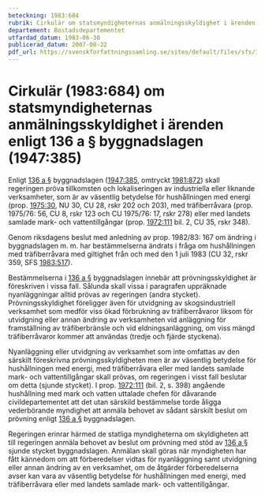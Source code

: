 ```yaml
---
beteckning: 1983:684
rubrik: Cirkulär om statsmyndigheternas anmälningsskyldighet i ärenden enligt 136 a § byggnadslagen
departement: Bostadsdepartementet
utfardad_datum: 1983-06-30
publicerad_datum: 2007-08-22
pdf_url: https://svenskforfattningssamling.se/sites/default/files/sfs/1983-06/SFS1983-684.pdf
---
```


# Cirkulär (1983:684) om statsmyndigheternas anmälningsskyldighet i ärenden enligt 136 a § byggnadslagen (1947:385)

Enligt [136 a §](#136a) byggnadslagen ([1947:385](https://selex.se/eli/sfs/1947/385), omtryckt [1981:872](https://selex.se/eli/sfs/1981/872)) skall regeringen pröva tillkomsten och lokaliseringen av industriella eller liknande verksamheter, som är av väsentlig betydelse för hushållningen med energi (prop. [1975:30](https://selex.se/eli/sfs/1975/30), NU 30, CU 28, rskr 202 och 203), med träfiberråvara (prop. 1975/76: 56, CU 8, rskr 123 och CU 1975/76: 17, rskr 278) eller med landets samlade mark- och vattentillgångar (prop. [1972:111](https://selex.se/eli/sfs/1972/111) bil. 2, CU 35, rskr 348).

Genom riksdagens beslut med anledning av prop. 1982/83: 167 om ändring i byggnadslagen m. m. har bestämmelserna ändrats i fråga om hushållningen med träfiberråvara med giltighet från och med den 1 juli 1983 (CU 32, rskr 359, SFS [1983:517](https://selex.se/eli/sfs/1983/517)).

Bestämmelserna i [136 a §](#136a) byggnadslagen innebär att prövningsskyldighet är föreskriven i vissa fall. Sålunda skall vissa i paragrafen uppräknade nyanläggningar alltid prövas av regeringen (andra stycket). Prövningsskyldighet föreligger även för utvidgning av skogsindustriell verksamhet som medför viss ökad förbrukning av träfiberråvaror liksom för utvidgning eller annan ändring av verksamheten vid anläggning för framställning av träfiberbränsle och vid eldningsanläggning, om viss mängd träfiberråvaror kommer att användas (tredje och fjärde styckena).

Nyanläggning eller utvidgning av verksamhet som inte omfattas av den särskilt föreskrivna prövningsskyldigheten men är av väsentlig betydelse för hushållningen med energi, med träfiberråvara eller med landets samlade mark- och vattentillgångar skall prövas, om regeringen i visst fall beslutar om detta (sjunde stycket). I prop. [1972:111](https://selex.se/eli/sfs/1972/111) (bil. 2, s. 398) angående hushållning med mark och vatten uttalade chefen för dåvarande civildepartementet att det utan särskild bestämmelse torde åligga vederbörande myndighet att anmäla behovet av sådant särskilt beslut om prövning enligt [136 a §](#136a) byggnadslagen.

Regeringen erinrar härmed de statliga myndigheterna om skyldigheten att till regeringen anmäla behovet av beslut om prövning med stöd av [136 a §](#136a) sjunde stycket byggnadslagen. Anmälan skall göras när myndigheten har fått kännedom om att förberedelser vidtas för nyanläggning samt utvidgning eller annan ändring av en verksamhet, om de åtgärder förberedelserna avser kan vara av väsentlig betydelse för hushållningen med energi, med träfiberråvara eller med landets samlade mark- och vattentillgångar.